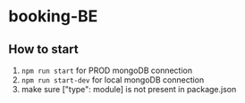 # booking-BE

## How to start

  1. `npm run start` for PROD mongoDB connection
  2. `npm run start-dev` for local mongoDB connection
  3. make sure ["type": module] is not present in package.json
